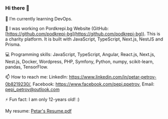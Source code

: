 ### Hi there 👋

🌱 I’m currently learning DevOps.

🔭 I was working on Pordkrepi.bg Website (GitHub: [https://github.com/podkrepi-bg](https://github.com/podkrepi-bg)). This is a charity platform. It is built with JavaScript, TypeScript, Next.js, NestJS and Prisma.

💻 Programming skills: JavaScript, TypeScript, Angular, React.js, Next.js, Nest.js, Docker, Wordpress, PHP, Symfony, Python, numpy, scikit-learn, pandas, TensorFlow.

📫 How to reach me: LinkedIn: https://www.linkedin.com/in/petar-petrov-0b8219230/, Facebook: https://www.facebook.com/pepi.ppetrov, Email: pepi_petrov@outlook.com

⚡ Fun fact: I am only 12-years old! :)

My resume: [Petar's Resume.pdf](https://github.com/PepiPetrov/PepiPetrov/files/11090964/Petar.s.Resume.pdf)


<!--
**PepiPetrov/PepiPetrov** is a ✨ _special_ ✨ repository because its `README.md` (this file) appears on your GitHub profile.

Here are some ideas to get you started:

- 👯 I’m looking to collaborate on ...
- 🤔 I’m looking for help with ...
- 💬 Ask me about ...
- 📫 How to reach me: ...
- 😄 Pronouns: ...
-->
